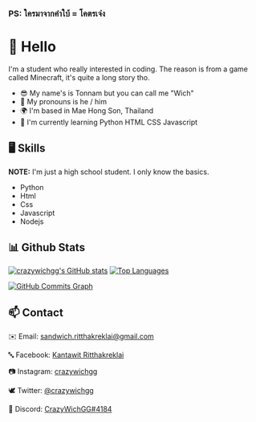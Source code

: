 ### PS: ใครมาจากคำใบ้ = โคตรเจ๋ง

# 👋 Hello
I'm a student who really interested in coding. The reason is from a game called Minecraft, it's quite a long story tho.

* 😎  My name's is Tonnam but you can call me "Wich"
* 💬  My pronouns is he / him
* 🌍  I'm based in Mae Hong Son, Thailand
* 🧠  I'm currently learning Python HTML CSS Javascript


## 🖥️ Skills
**NOTE:** I'm just a high school student. I only know the basics.
* Python
* Html
* Css
* Javascript
* Nodejs


<!-- <p align="left">
<a href="https://www.python.org/" target="_blank" rel="noreferrer"><img src="https://raw.githubusercontent.com/danielcranney/readme-generator/main/public/icons/skills/python-colored.svg" width="36" height="36" alt="Python" /></a>
<a href="https://developer.mozilla.org/en-US/docs/Web/JavaScript" target="_blank" rel="noreferrer"><img src="https://raw.githubusercontent.com/danielcranney/readme-generator/main/public/icons/skills/javascript-colored.svg" width="36" height="36" alt="JavaScript" /></a>
<a href="https://developer.mozilla.org/en-US/docs/Glossary/HTML5" target="_blank" rel="noreferrer"><img src="https://raw.githubusercontent.com/danielcranney/readme-generator/main/public/icons/skills/html5-colored.svg" width="36" height="36" alt="HTML5" /></a>
<a href="https://www.w3.org/TR/CSS/#css" target="_blank" rel="noreferrer"><img src="https://raw.githubusercontent.com/danielcranney/readme-generator/main/public/icons/skills/css3-colored.svg" width="36" height="36" alt="CSS3" /></a>
<a href="https://nodejs.org/en/" target="_blank" rel="noreferrer"><img src="https://raw.githubusercontent.com/danielcranney/readme-generator/main/public/icons/skills/nodejs-colored.svg" width="36" height="36" alt="NodeJS" /></a> -->


<!-- ## 🌐 Socials
| Website | Media | Social & Contact |
|:---:|:---:|:---:|
| <a href="https://www.github.com/crazywichgg" target="_blank" rel="noreferrer"><img src="https://raw.githubusercontent.com/danielcranney/readme-generator/main/public/icons/socials/github.svg" width="32" height="32" /></a> | <a href="https://www.youtube.com/c/crazywichgg" target="_blank" rel="noreferrer"><img src="https://raw.githubusercontent.com/danielcranney/readme-generator/main/public/icons/socials/youtube.svg" width="32" height="32" /></a> <a href="https://www.twitch.tv/crazywichgg" target="_blank" rel="noreferrer"><img src="https://raw.githubusercontent.com/danielcranney/readme-generator/main/public/icons/socials/twitch.svg" width="32" height="32" /></a> | <a href="https://www.facebook.com/kantawit.ritthakreklai.5/" target="_blank" rel="noreferrer"><img src="https://raw.githubusercontent.com/danielcranney/readme-generator/main/public/icons/socials/facebook.svg" width="32" height="32" /></a> <a href="http://www.instagram.com/crazywichgg" target="_blank" rel="noreferrer"><img src="https://raw.githubusercontent.com/danielcranney/readme-generator/main/public/icons/socials/instagram.svg" width="32" height="32" /></a> <a href="https://www.twitter.com/crazywichgg" target="_blank" rel="noreferrer"><img src="https://raw.githubusercontent.com/danielcranney/readme-generator/main/public/icons/socials/twitter.svg" width="32" height="32" /></a> | -->

## 📊 Github Stats
<a href="http://www.github.com/crazywichgg"><img src="https://github-readme-stats.vercel.app/api?username=crazywichgg&show_icons=true&hide=&count_private=true&title_color=3382ed&text_color=ffffff&icon_color=3382ed&bg_color=181824&hide_border=true&show_icons=true" alt="crazywichgg's GitHub stats" /></a>
<a href="https://github.com/crazywichgg" align="left"><img src="https://github-readme-stats.vercel.app/api/top-langs/?username=crazywichgg&langs_count=10&title_color=3382ed&text_color=ffffff&icon_color=3382ed&bg_color=181824&hide_border=true&locale=en&custom_title=Most%20%Used%20%Languages" alt="Top Languages" /></a>

<a href="http://www.github.com/crazywichgg"><img src="https://github-readme-activity-graph.cyclic.app/graph?username=crazywichgg&bg_color=181824&color=ffffff&line=3382ed&point=ffffff&area_color=181824&area=true&hide_border=true&custom_title=GitHub%20Commits%20Graph" alt="GitHub Commits Graph" /></a>

## 📫 Contact
✉️ Email: [sandwich.ritthakreklai@gmail.com](mailto:sandwich.ritthakreklai@gmail.com)

🔤 Facebook: [Kantawit Ritthakreklai](https://www.facebook.com/kantawit.ritthakreklai.5/)

📷 Instagram: [crazywichgg](https://www.instagram.com/crazywichgg)

🕊️ Twitter: [@crazywichgg](https://www.twitter.com/crazywichgg)

🔷 Discord: [CrazyWichGG#4184](https://discord.com/app)
